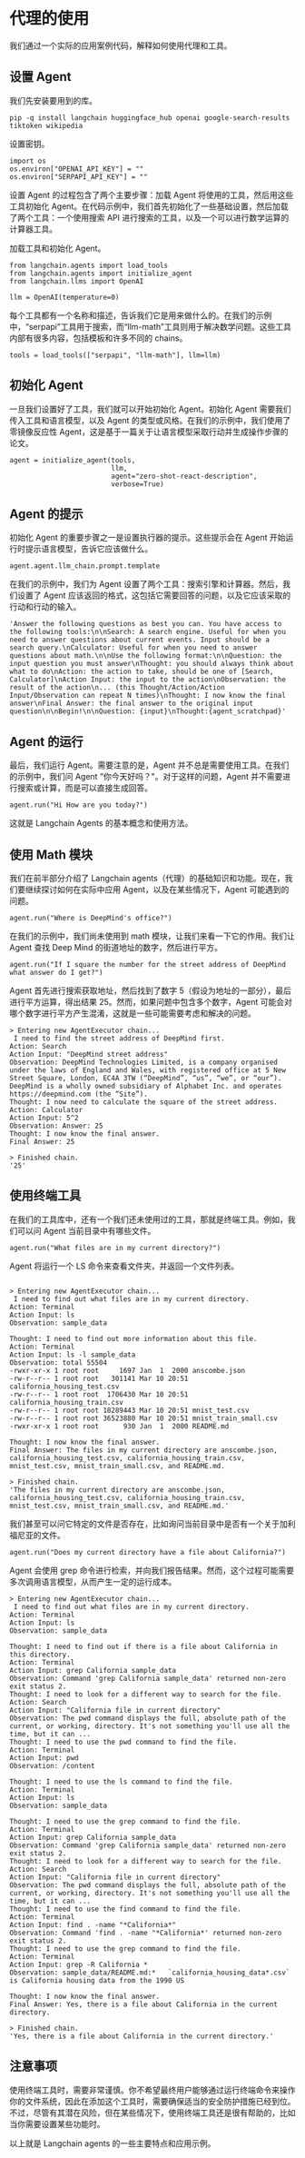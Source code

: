 # 代理的使用

我们通过一个实际的应用案例代码，解释如何使用代理和工具。

## 设置 Agent

我们先安装要用到的库。

```
pip -q install langchain huggingface_hub openai google-search-results tiktoken wikipedia
```

设置密钥。

```
import os
os.environ["OPENAI_API_KEY"] = ""
os.environ["SERPAPI_API_KEY"] = ""
```

设置 Agent 的过程包含了两个主要步骤：加载 Agent 将使用的工具，然后用这些工具初始化 Agent。在代码示例中，我们首先初始化了一些基础设置，然后加载了两个工具：一个使用搜索 API 进行搜索的工具，以及一个可以进行数学运算的计算器工具。

加载工具和初始化 Agent。
```
from langchain.agents import load_tools
from langchain.agents import initialize_agent
from langchain.llms import OpenAI

llm = OpenAI(temperature=0)
```

每个工具都有一个名称和描述，告诉我们它是用来做什么的。在我们的示例中，“serpapi”工具用于搜索，而“llm-math”工具则用于解决数学问题。这些工具内部有很多内容，包括模板和许多不同的 chains。

```
tools = load_tools(["serpapi", "llm-math"], llm=llm)
```

## 初始化 Agent

一旦我们设置好了工具，我们就可以开始初始化 Agent。初始化 Agent 需要我们传入工具和语言模型，以及 Agent 的类型或风格。在我们的示例中，我们使用了零镜像反应性 Agent，这是基于一篇关于让语言模型采取行动并生成操作步骤的论文。

```
agent = initialize_agent(tools, 
                         llm, 
                         agent="zero-shot-react-description", 
                         verbose=True)
```     


## Agent 的提示

初始化 Agent 的重要步骤之一是设置执行器的提示。这些提示会在 Agent 开始运行时提示语言模型，告诉它应该做什么。

```
agent.agent.llm_chain.prompt.template
```

在我们的示例中，我们为 Agent 设置了两个工具：搜索引擎和计算器。然后，我们设置了 Agent 应该返回的格式，这包括它需要回答的问题，以及它应该采取的行动和行动的输入。

```
'Answer the following questions as best you can. You have access to the following tools:\n\nSearch: A search engine. Useful for when you need to answer questions about current events. Input should be a search query.\nCalculator: Useful for when you need to answer questions about math.\n\nUse the following format:\n\nQuestion: the input question you must answer\nThought: you should always think about what to do\nAction: the action to take, should be one of [Search, Calculator]\nAction Input: the input to the action\nObservation: the result of the action\n... (this Thought/Action/Action Input/Observation can repeat N times)\nThought: I now know the final answer\nFinal Answer: the final answer to the original input question\n\nBegin!\n\nQuestion: {input}\nThought:{agent_scratchpad}'
```

## Agent 的运行

最后，我们运行 Agent。需要注意的是，Agent 并不总是需要使用工具。在我们的示例中，我们问 Agent "你今天好吗？"。对于这样的问题，Agent 并不需要进行搜索或计算，而是可以直接生成回答。

```
agent.run("Hi How are you today?")
```

这就是 Langchain Agents 的基本概念和使用方法。


## 使用 Math 模块


我们在前半部分介绍了 Langchain agents（代理）的基础知识和功能。现在，我们要继续探讨如何在实际中应用 Agent，以及在某些情况下，Agent 可能遇到的问题。


```
agent.run("Where is DeepMind's office?")
```

在我们的示例中，我们尚未使用到 math 模块，让我们来看一下它的作用。我们让 Agent 查找 Deep Mind 的街道地址的数字，然后进行平方。

```
agent.run("If I square the number for the street address of DeepMind what answer do I get?")
```

Agent 首先进行搜索获取地址，然后找到了数字 5（假设为地址的一部分），最后进行平方运算，得出结果 25。然而，如果问题中包含多个数字，Agent 可能会对哪个数字进行平方产生混淆，这就是一些可能需要考虑和解决的问题。

```
> Entering new AgentExecutor chain...
 I need to find the street address of DeepMind first.
Action: Search
Action Input: "DeepMind street address"
Observation: DeepMind Technologies Limited, is a company organised under the laws of England and Wales, with registered office at 5 New Street Square, London, EC4A 3TW (“DeepMind”, “us”, “we”, or “our”). DeepMind is a wholly owned subsidiary of Alphabet Inc. and operates https://deepmind.com (the “Site”).
Thought: I now need to calculate the square of the street address.
Action: Calculator
Action Input: 5^2
Observation: Answer: 25
Thought: I now know the final answer.
Final Answer: 25

> Finished chain.
'25'
```

## 使用终端工具

在我们的工具库中，还有一个我们还未使用过的工具，那就是终端工具。例如，我们可以问 Agent 当前目录中有哪些文件。

```
agent.run("What files are in my current directory?")
```

Agent 将运行一个 LS 命令来查看文件夹，并返回一个文件列表。

```

> Entering new AgentExecutor chain...
 I need to find out what files are in my current directory.
Action: Terminal
Action Input: ls
Observation: sample_data

Thought: I need to find out more information about this file.
Action: Terminal
Action Input: ls -l sample_data
Observation: total 55504
-rwxr-xr-x 1 root root     1697 Jan  1  2000 anscombe.json
-rw-r--r-- 1 root root   301141 Mar 10 20:51 california_housing_test.csv
-rw-r--r-- 1 root root  1706430 Mar 10 20:51 california_housing_train.csv
-rw-r--r-- 1 root root 18289443 Mar 10 20:51 mnist_test.csv
-rw-r--r-- 1 root root 36523880 Mar 10 20:51 mnist_train_small.csv
-rwxr-xr-x 1 root root      930 Jan  1  2000 README.md

Thought: I now know the final answer.
Final Answer: The files in my current directory are anscombe.json, california_housing_test.csv, california_housing_train.csv, mnist_test.csv, mnist_train_small.csv, and README.md.

> Finished chain.
'The files in my current directory are anscombe.json, california_housing_test.csv, california_housing_train.csv, mnist_test.csv, mnist_train_small.csv, and README.md.'
```



我们甚至可以问它特定的文件是否存在，比如询问当前目录中是否有一个关于加利福尼亚的文件。

```
agent.run("Does my current directory have a file about California?")
```

Agent 会使用 grep 命令进行检索，并向我们报告结果。然而，这个过程可能需要多次调用语言模型，从而产生一定的运行成本。

```
> Entering new AgentExecutor chain...
 I need to find out what files are in my current directory.
Action: Terminal
Action Input: ls
Observation: sample_data

Thought: I need to find out if there is a file about California in this directory.
Action: Terminal
Action Input: grep California sample_data
Observation: Command 'grep California sample_data' returned non-zero exit status 2.
Thought: I need to look for a different way to search for the file.
Action: Search
Action Input: "California file in current directory"
Observation: The pwd command displays the full, absolute path of the current, or working, directory. It's not something you'll use all the time, but it can ...
Thought: I need to use the pwd command to find the file.
Action: Terminal
Action Input: pwd
Observation: /content

Thought: I need to use the ls command to find the file.
Action: Terminal
Action Input: ls
Observation: sample_data

Thought: I need to use the grep command to find the file.
Action: Terminal
Action Input: grep California sample_data
Observation: Command 'grep California sample_data' returned non-zero exit status 2.
Thought: I need to look for a different way to search for the file.
Action: Search
Action Input: "California file in current directory"
Observation: The pwd command displays the full, absolute path of the current, or working, directory. It's not something you'll use all the time, but it can ...
Thought: I need to use the find command to find the file.
Action: Terminal
Action Input: find . -name "*California*"
Observation: Command 'find . -name "*California*' returned non-zero exit status 2.
Thought: I need to use the grep command to find the file.
Action: Terminal
Action Input: grep -R California *
Observation: sample_data/README.md:*   `california_housing_data*.csv` is California housing data from the 1990 US

Thought: I now know the final answer.
Final Answer: Yes, there is a file about California in the current directory.

> Finished chain.
'Yes, there is a file about California in the current directory.'
```

## 注意事项

使用终端工具时，需要非常谨慎。你不希望最终用户能够通过运行终端命令来操作你的文件系统，因此在添加这个工具时，需要确保适当的安全防护措施已经到位。不过，尽管有其潜在风险，但在某些情况下，使用终端工具还是很有帮助的，比如当你需要设置某些功能时。


以上就是 Langchain agents 的一些主要特点和应用示例。